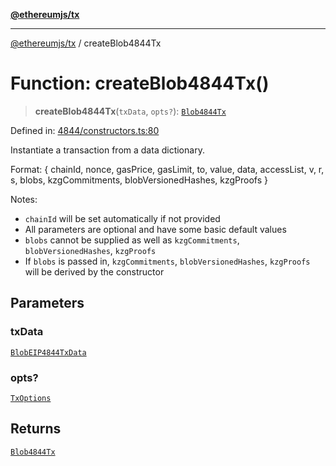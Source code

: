[**@ethereumjs/tx**](../README.md)

***

[@ethereumjs/tx](../README.md) / createBlob4844Tx

# Function: createBlob4844Tx()

> **createBlob4844Tx**(`txData`, `opts?`): [`Blob4844Tx`](../classes/Blob4844Tx.md)

Defined in: [4844/constructors.ts:80](https://github.com/ethereumjs/ethereumjs-monorepo/blob/master/packages/tx/src/4844/constructors.ts#L80)

Instantiate a transaction from a data dictionary.

Format: { chainId, nonce, gasPrice, gasLimit, to, value, data, accessList,
v, r, s, blobs, kzgCommitments, blobVersionedHashes, kzgProofs }

Notes:
- `chainId` will be set automatically if not provided
- All parameters are optional and have some basic default values
- `blobs` cannot be supplied as well as `kzgCommitments`, `blobVersionedHashes`, `kzgProofs`
- If `blobs` is passed in,  `kzgCommitments`, `blobVersionedHashes`, `kzgProofs` will be derived by the constructor

## Parameters

### txData

[`BlobEIP4844TxData`](../interfaces/BlobEIP4844TxData.md)

### opts?

[`TxOptions`](../interfaces/TxOptions.md)

## Returns

[`Blob4844Tx`](../classes/Blob4844Tx.md)

